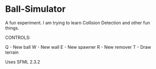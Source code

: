 # Ball-Simulator
A fun experiment. I am trying to learn Collision Detection and other fun things.

CONTROLS:

Q - New ball
W - New wall
E - New spawner
R - New remover
T - Draw terrain

Uses SFML 2.3.2
